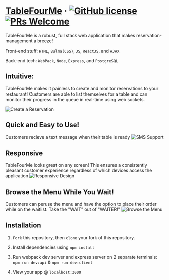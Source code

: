 # [TableFourMe](https://www.tablefour.me) &middot; [![GitHub license](https://img.shields.io/badge/license-MIT-blue.svg)](https://github.com/byeong0430/Final-project-Quickchen/LICENSE)  [![PRs Welcome](https://img.shields.io/badge/PRs-welcome-brightgreen.svg)]()

TableFourMe is a robust, full stack web application that makes reservation-management a breeze!

Front-end stuff: ``HTML``, ``Bulma(CSS)``, ``JS``, ``ReactJS``, and ``AJAX`` 

Back-end tech: `WebPack`,  `Node`, `Express`, and `PostgreSQL` 



## **Intuitive:** 
TableFourMe makes it painless to create and monitor reservations to your restaurant! Customers are able to list themselves for a table and can monitor their progress in the queue in real-time using web sockets. 

![Create a Reservation](https://imgur.com/beewurY.gif)


## **Quick and Easy to Use!** 
Customers recieve a text message when their table is ready
![SMS Support](https://i.imgur.com/haTwVfs.jpg)

## **Responsive** 
TableFourMe looks great on any screen! This ensures a consistently pleasant customer experience regardless of which devices access the application
![Responsive Design](https://imgur.com/4M1cWlV.gif)

## **Browse the Menu While You Wait!** 
Customers can peruse the menu and have the option to place their order while on the waitlist. Take the "WAIT" out of "WAITER!"
![Browse the Menu](https://imgur.com/N5cbx9U.gif)


## Installation

1. `Fork` this repository, then `clone` your fork of this repository.

2. Install dependencies using ``npm install``

3. Run webpack dev server and express server on 2 separate terminals:
`npm run dev:api` & `npm run dev:client`

4. View your app @ `localhost:3000`


